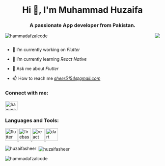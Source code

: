 <h1 align="center">Hi 👋, I'm Muhammad Huzaifa</h1>
<h3 align="center">A passionate App developer from Pakistan.</h3>
<img src="https://t3.ftcdn.net/jpg/06/01/17/18/360_F_601171862_l7yZ0wujj8o2SowiKTUsfLEEx8KunYNd.jpg" align="right"></img>

<p align="left"> <img src="https://komarev.com/ghpvc/?username=hammadafzalcode&label=Profile%20views&color=0e75b6&style=flat" alt="hammadafzalcode" /> </p>

<p align="left"> <a href="https://twitter.com/" target="blank"><img src="https://img.shields.io/twitter/follow/?logo=twitter&style=for-the-badge" alt="" /></a> </p>

- 🔭 I’m currently working on *Flutter*

- 🌱 I’m currently learning *React Native*

- 💬 Ask me about *Flutter*

- 📫 How to reach me *sheer5154@gmail.com*

<h3 align="left">Connect with me:</h3>
<p align="left">
<a href="https://linkedin.com/in/hammad-afzal-09ab542a3" target="blank"><img align="center" src="https://raw.githubusercontent.com/rahuldkjain/github-profile-readme-generator/master/src/images/icons/Social/linked-in-alt.svg" alt="hammad-afzal-09ab542a3" height="30" width="40" /></a>
</p>

<h3 align="left">Languages and Tools:</h3>
<p align="left">
  <a href="https://flutter.dev/" target="_blank" rel="noreferrer">
    <img src="https://www.vectorlogo.zone/logos/flutterio/flutterio-icon.svg" alt="flutter" width="40" height="40"/>
  </a>
  <a href="https://firebase.google.com/" target="_blank" rel="noreferrer">
    <img src="https://www.vectorlogo.zone/logos/firebase/firebase-icon.svg" alt="firebase" width="40" height="40"/>
  </a>
  <a href="https://reactnative.dev/" target="_blank" rel="noreferrer">
    <img src="https://www.vectorlogo.zone/logos/reactjs/reactjs-icon.svg" alt="react native" width="40" height="40"/>
  </a>
  <a href="https://dart.dev/" target="_blank" rel="noreferrer">
    <img src="https://www.vectorlogo.zone/logos/dartlang/dartlang-icon.svg" alt="dart" width="40" height="40"/>
  </a>
</p>

<p><img align="left" src="https://github-readme-stats.vercel.app/api/top-langs?username=huzaifasheer&show_icons=true&locale=en&layout=compact" alt="huzaifasheer" /></p>

<p>&nbsp;<img align="center" src="https://github-readme-stats.vercel.app/api?username=huzaifasheer&show_icons=true&locale=en" alt="huzaifasheer" /></p>

<p><img align="center" src="https://github-readme-streak-stats.herokuapp.com/?user=huzaifasheer&" alt="hammadafzalcode" /></p>

